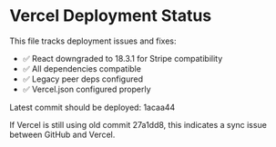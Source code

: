 # Vercel Deployment Status

This file tracks deployment issues and fixes:

- ✅ React downgraded to 18.3.1 for Stripe compatibility
- ✅ All dependencies compatible
- ✅ Legacy peer deps configured
- ✅ Vercel.json configured properly

Latest commit should be deployed: 1acaa44

If Vercel is still using old commit 27a1dd8, this indicates a sync issue between GitHub and Vercel.